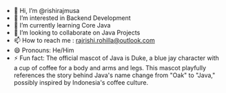 - 👋 Hi, I’m @rishirajmusa
- 👀 I’m interested in Backend Development
- 🌱 I’m currently learning Core Java
- 💞️ I’m looking to collaborate on Java Projects
- 📫 How to reach me : rajrishi.rohilla@outlook.com
- 😄 Pronouns: He/Him
- ⚡ Fun fact: The official mascot of Java is Duke, a blue jay character with a cup of coffee for a body and arms and legs. This mascot playfully references the story behind Java's name change from "Oak" to "Java," possibly inspired by Indonesia's coffee culture.

<!---
rishirajmusa/rishirajmusa is a ✨ special ✨ repository because its `README.md` (this file) appears on your GitHub profile.
You can click the Preview link to take a look at your changes.
--->
